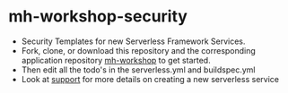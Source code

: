 # mh-workshop-security
- Security Templates for new Serverless Framework Services.
- Fork, clone, or download this repository and the corresponding application repository [mh-workshop](https://github.com/pariveda-serverless/mh-workshop) to get started.
- Then edit all the todo's in the serverless.yml and buildspec.yml
- Look at [support](https://github.com/pariveda-serverless/support/tree/master/create-new-service) for more details on creating a new serverless service

